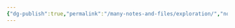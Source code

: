 ```yaml
---
{"dg-publish":true,"permalink":"/many-notes-and-files/exploration/","noteIcon":"","created":"2025-10-09T21:04:30.362+02:00","updated":"2025-10-09T21:04:34.022+02:00"}
---
```


